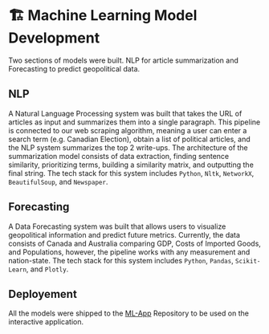 # 🏗 Machine Learning Model Development
Two sections of models were built. NLP for article summarization and Forecasting to predict geopolitical data.
## NLP
A Natural Language Processing system was built that takes the URL of articles as input and summarizes them into a single paragraph. This pipeline is connected to our web scraping algorithm, meaning a user can enter a search term (e.g. Canadian Election), obtain a list of political articles, and the NLP system summarizes the top 2 write-ups. The architecture of the summarization model consists of data extraction, finding sentence similarity, prioritizing terms, building a similarity matrix, and outputting the final string. The tech stack for this system includes `Python`, `Nltk`, `NetworkX`, `BeautifulSoup`, and `Newspaper`.
## Forecasting
A Data Forecasting system was built that allows users to visualize geopolitical information and predict future metrics. Currently, the data consists of Canada and Australia comparing GDP, Costs of Imported Goods, and Populations, however, the pipeline works with any measurement and nation-state. The tech stack for this system includes `Python`, `Pandas`, `Scikit-Learn`, and `Plotly`.
## Deployement
All the models were shipped to the [ML-App](https://github.com/Diplomatica-HTN/ML-App) Repository to be used on the interactive application.
